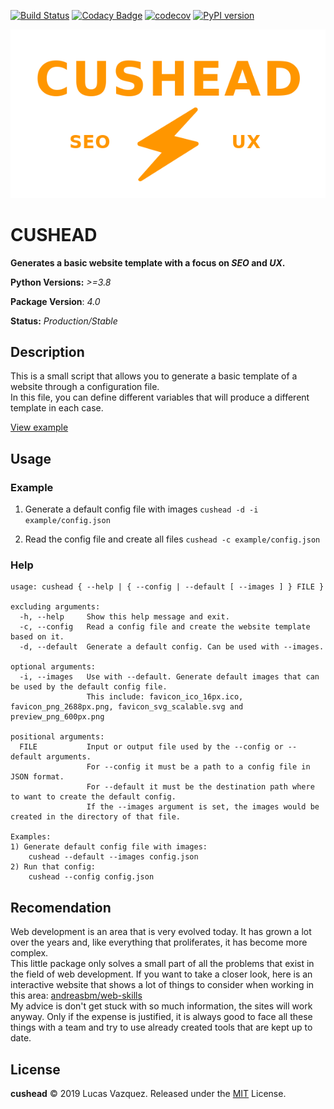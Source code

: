 [![Build Status](https://api.travis-ci.org/lucasvazq/cushead.svg?branch=master)](https://travis-ci.org/lucasvazq/cushead)
[![Codacy Badge](https://api.codacy.com/project/badge/Grade/ce412113e4144c9f9739a99a0d0b77f5)](https://app.codacy.com/app/lucasvazq/cushead?utm_source=github.com&utm_medium=referral&utm_content=lucasvazq/cushead&utm_campaign=Badge_Grade_Dashboard)
[![codecov](https://codecov.io/gh/lucasvazq/cushead/branch/master/graph/badge.svg)](https://codecov.io/gh/lucasvazq/cushead)
[![PyPI version](https://badge.fury.io/py/cushead.svg)](https://badge.fury.io/py/cushead)

<div align="center">
  <img src="./docs/logo.png" alt="cushead logo">
</div>

# CUSHEAD

**Generates a basic website template with a focus on _SEO_ and _UX_.**

**Python Versions:** _>=3.8_

**Package Version**: _4.0_

**Status:** _Production/Stable_

## Description

This is a small script that allows you to generate a basic template of a website through a configuration file.\
In this file, you can define different variables that will produce a different template in each case.

[View example](./docs/example/)

## Usage

### Example

1. Generate a default config file with images
  `cushead -d -i example/config.json`

2. Read the config file and create all files
  `cushead -c example/config.json`

### Help

```
usage: cushead { --help | { --config | --default [ --images ] } FILE }

excluding arguments:
  -h, --help     Show this help message and exit.
  -c, --config   Read a config file and create the website template based on it.
  -d, --default  Generate a default config. Can be used with --images.

optional arguments:
  -i, --images   Use with --default. Generate default images that can be used by the default config file.
                 This include: favicon_ico_16px.ico, favicon_png_2688px.png, favicon_svg_scalable.svg and preview_png_600px.png

positional arguments:
  FILE           Input or output file used by the --config or --default arguments.
                 For --config it must be a path to a config file in JSON format.
                 For --default it must be the destination path where to want to create the default config.
                 If the --images argument is set, the images would be created in the directory of that file.

Examples:
1) Generate default config file with images:
    cushead --default --images config.json
2) Run that config:
    cushead --config config.json
```

## Recomendation

Web development is an area that is very evolved today. It has grown a lot over the years and, like everything that proliferates, it has become more complex.\
This little package only solves a small part of all the problems that exist in the field of web development. If you want to take a closer look, here is an interactive website that shows a lot of things to consider when working in this area: [andreasbm/web-skills]\
My advice is don't get stuck with so much information, the sites will work anyway. Only if the expense is justified, it is always good to face all these things with a team and try to use already created tools that are kept up to date.

[andreasbm/web-skills]: https://andreasbm.github.io/web-skills/

## License

**cushead** © 2019 Lucas Vazquez. Released under the [MIT] License.

[MIT]: http://mit-license.org/
